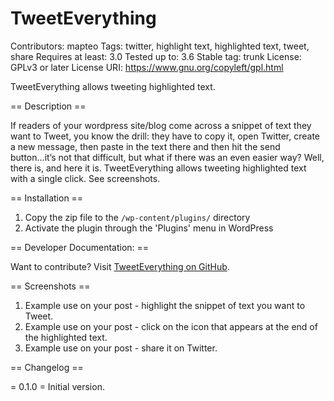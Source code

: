 TweetEverything
===============

Contributors: mapteo
Tags: twitter, highlight text, highlighted text, tweet, share
Requires at least: 3.0
Tested up to: 3.6
Stable tag: trunk
License: GPLv3 or later
License URI: https://www.gnu.org/copyleft/gpl.html

TweetEverything allows tweeting highlighted text.

== Description ==

If readers of your wordpress site/blog come across a snippet of text they want to Tweet, you know the drill: they have to copy it, open Twitter, create a new message, then paste in the text there and then hit the send button...it’s not that difficult, but what if there was an even easier way?
Well, there is, and here it is. TweetEverything allows tweeting highlighted text with a single click. See screenshots.

== Installation ==

1. Copy the zip file to the `/wp-content/plugins/` directory
2. Activate the plugin through the 'Plugins' menu in WordPress

== Developer Documentation: ==

Want to contribute? Visit [TweetEverything on GitHub](https://github.com/mapteo/TweetEverything "TweetEverything on GitHub").

== Screenshots ==

1. Example use on your post - highlight the snippet of text you want to Tweet.
2. Example use on your post - click on the icon that appears at the end of the highlighted text.
3. Example use on your post - share it on Twitter.

== Changelog ==

= 0.1.0 =
Initial version.